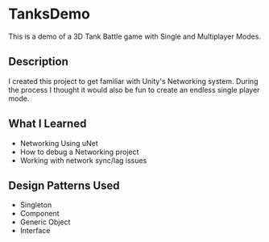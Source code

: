 # TanksDemo
This is a demo of a 3D Tank Battle game with Single and Multiplayer Modes.

## Description
I created this project to get familiar with Unity's Networking system. During the process I thought it would also be fun to create an endless single player mode. 


## What I Learned
* Networking Using uNet
* How to debug a Networking project
* Working with network sync/lag issues

## Design Patterns Used
* Singleton
* Component
* Generic Object
* Interface
